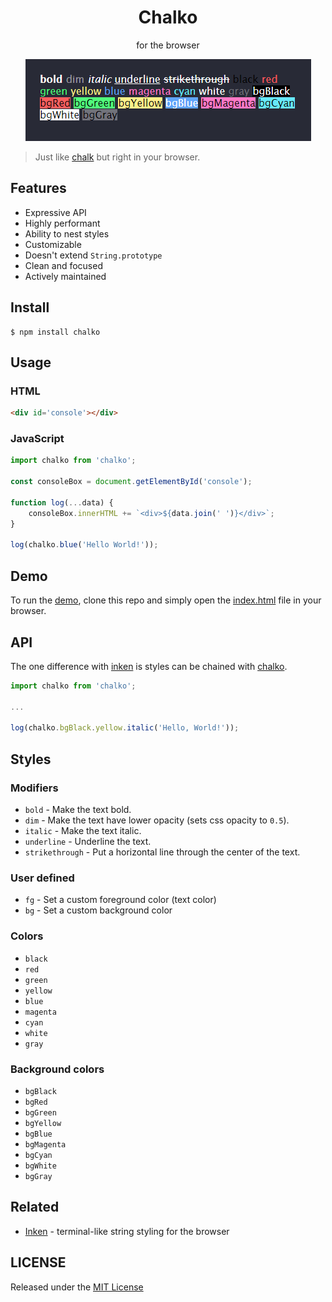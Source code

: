 <div align='center'>
<h1>Chalko</h1>
<p>for the browser</p>
<img src="./media/screenshot.png" alt="">
</div>

> Just like [chalk](https://github.com/chalk/chalk) but right in your browser.

## Features

- Expressive API
- Highly performant
- Ability to nest styles
- Customizable
- Doesn't extend `String.prototype`
- Clean and focused
- Actively maintained

## Install

```console
$ npm install chalko
```

## Usage

### HTML

```html
<div id='console'></div>
```

### JavaScript

```js
import chalko from 'chalko';

const consoleBox = document.getElementById('console');

function log(...data) {
    consoleBox.innerHTML += `<div>${data.join(' ')}</div>`;
}

log(chalko.blue('Hello World!'));
```

## Demo

To run the [demo](https://github.com/henryhale/chalko/blob/master/demo), clone this repo and simply open the [index.html](https://github.com/henryhale/chalko/blob/master/demo/index.html) file in your browser.

## API

The one difference with [inken](https://github.com/henryhale/inken) is styles can be chained with [chalko](https://github.com/henryhale/chalko).

```js
import chalko from 'chalko';

...

log(chalko.bgBlack.yellow.italic('Hello, World!'));
```

## Styles

### Modifiers

- `bold` - Make the text bold.
- `dim` - Make the text have lower opacity (sets css opacity to `0.5`).
- `italic` - Make the text italic.
- `underline` - Underline the text.
- `strikethrough` - Put a horizontal line through the center of the text.

### User defined

- `fg` - Set a custom foreground color (text color)
- `bg` - Set a custom background color

### Colors

- `black`
- `red`
- `green`
- `yellow`
- `blue`
- `magenta`
- `cyan`
- `white`
- `gray`

### Background colors

- `bgBlack`
- `bgRed`
- `bgGreen`
- `bgYellow`
- `bgBlue`
- `bgMagenta`
- `bgCyan`
- `bgWhite`
- `bgGray`

## Related

- [Inken](https://github.com/henryhale/inken) - terminal-like string styling for the browser

## LICENSE

Released under the [MIT License](https://github.com/henryhale/chalko/blob/master/LICENSE)
